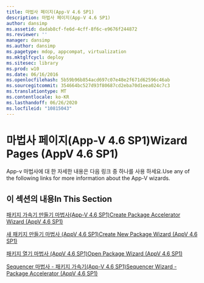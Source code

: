 ```yaml
---
title: 마법사 페이지(App-V 4.6 SP1)
description: 마법사 페이지(App-V 4.6 SP1)
author: dansimp
ms.assetid: dadab8cf-fe6d-4cff-8f6c-e9676f244872
ms.reviewer: ''
manager: dansimp
ms.author: dansimp
ms.pagetype: mdop, appcompat, virtualization
ms.mktglfcycl: deploy
ms.sitesec: library
ms.prod: w10
ms.date: 06/16/2016
ms.openlocfilehash: 5b59b96b854acd697c07e48e2f671d62596c46ab
ms.sourcegitcommit: 354664bc527d93f80687cd2eba70d1eea024c7c3
ms.translationtype: MT
ms.contentlocale: ko-KR
ms.lasthandoff: 06/26/2020
ms.locfileid: "10815043"
---
```

# <span data-ttu-id="f90c8-103">마법사 페이지(App-V 4.6 SP1)</span><span class="sxs-lookup"><span data-stu-id="f90c8-103">Wizard Pages (AppV 4.6 SP1)</span></span>


<span data-ttu-id="f90c8-104">App-v 마법사에 대 한 자세한 내용은 다음 링크 중 하나를 사용 하세요.</span><span class="sxs-lookup"><span data-stu-id="f90c8-104">Use any of the following links for more information about the App-V wizards.</span></span>

## <span data-ttu-id="f90c8-105">이 섹션의 내용</span><span class="sxs-lookup"><span data-stu-id="f90c8-105">In This Section</span></span>


<a href="" id="create-package-accelerator-wizard--appv-4-6-sp1-"></a>[<span data-ttu-id="f90c8-106">패키지 가속기 만들기 마법사(App-V 4.6 SP1)</span><span class="sxs-lookup"><span data-stu-id="f90c8-106">Create Package Accelerator Wizard (AppV 4.6 SP1)</span></span>](create-package-accelerator-wizard--appv-46-sp1-.md)  

<a href="" id="create-new-package-wizard---appv-4-6-sp1-"></a>[<span data-ttu-id="f90c8-107">새 패키지 만들기 마법사 (AppV 4.6 SP1)</span><span class="sxs-lookup"><span data-stu-id="f90c8-107">Create New Package Wizard (AppV 4.6 SP1)</span></span>](create-new-package-wizard---appv-46-sp1-.md)  

<a href="" id="open-package-wizard---appv-4-6-sp1-"></a>[<span data-ttu-id="f90c8-108">패키지 열기 마법사 (AppV 4.6 SP1)</span><span class="sxs-lookup"><span data-stu-id="f90c8-108">Open Package Wizard (AppV 4.6 SP1)</span></span>](open-package-wizard---appv-46-sp1-.md)  

<a href="" id="sequencer-wizard---package-accelerator--appv-4-6-sp1-"></a>[<span data-ttu-id="f90c8-109">Sequencer 마법사 - 패키지 가속기(App-V 4.6 SP1)</span><span class="sxs-lookup"><span data-stu-id="f90c8-109">Sequencer Wizard - Package Accelerator (AppV 4.6 SP1)</span></span>](sequencer-wizard---package-accelerator--appv-46-sp1-.md)  

 

 





